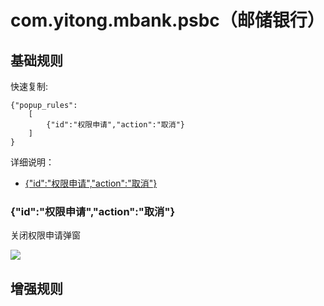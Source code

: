 # com.yitong.mbank.psbc（邮储银行）

## 基础规则

快速复制:
```
{"popup_rules":
    [
        {"id":"权限申请","action":"取消"}
    ]
}
```
详细说明：
- [{"id":"权限申请","action":"取消"}](#id权限申请action取消)

### {"id":"权限申请","action":"取消"}
关闭权限申请弹窗

![](./assets/权限申请弹窗.jpg)


## 增强规则
